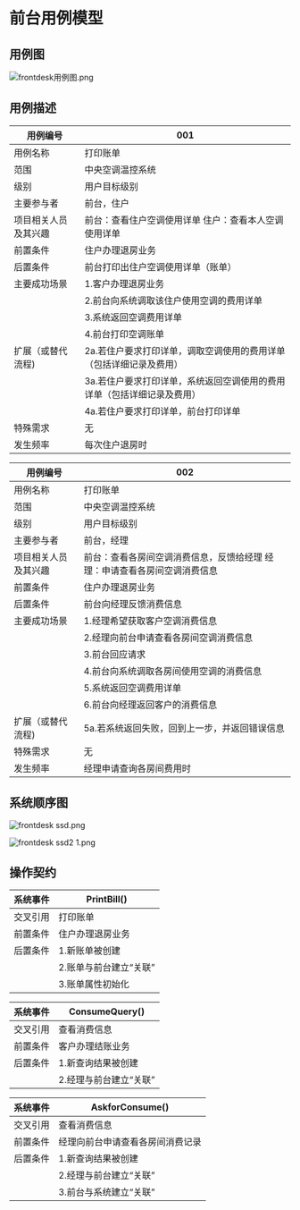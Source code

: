 # 前台用例模型

## 用例图

![frontdesk用例图.png](https://i.loli.net/2020/04/08/Jzq9YyAW1vOhl7d.png)

## 用例描述

| 用例编号             | 001                                                          |
| -------------------- | ------------------------------------------------------------ |
| 用例名称             | 打印账单                                                     |
| 范围                 | 中央空调温控系统                                             |
| 级别                 | 用户目标级别                                                 |
| 主要参与者           | 前台，住户                                                   |
| 项目相关人员及其兴趣 | 前台：查看住户空调使用详单 住户：查看本人空调使用详单        |
| 前置条件             | 住户办理退房业务                                             |
| 后置条件             | 前台打印出住户空调使用详单（账单）                           |
| 主要成功场景         | 1.客户办理退房业务                                           |
|                      | 2.前台向系统调取该住户使用空调的费用详单                     |
|                      | 3.系统返回空调费用详单                                       |
|                      | 4.前台打印空调账单                                           |
| 扩展（或替代流程)    | 2a.若住户要求打印详单，调取空调使用的费用详单（包括详细记录及费用） |
|                      | 3a.若住户要求打印详单，系统返回空调使用的费用详单（包括详细记录及费用） |
|                      | 4a.若住户要求打印详单，前台打印详单                          |
| 特殊需求             | 无                                                           |
| 发生频率             | 每次住户退房时                                               |



| 用例编号             | 002                                                          |
| -------------------- | ------------------------------------------------------------ |
| 用例名称             | 打印账单                                                     |
| 范围                 | 中央空调温控系统                                             |
| 级别                 | 用户目标级别                                                 |
| 主要参与者           | 前台，经理                                                   |
| 项目相关人员及其兴趣 | 前台：查看各房间空调消费信息，反馈给经理 经理：申请查看各房间空调消费信息 |
| 前置条件             | 住户办理退房业务                                             |
| 后置条件             | 前台向经理反馈消费信息                                       |
| 主要成功场景         | 1.经理希望获取客户空调消费信息                               |
|                      | 2.经理向前台申请查看各房间空调消费信息                       |
|                      | 3.前台回应请求                                               |
|                      | 4.前台向系统调取各房间使用空调的消费信息                     |
|                      | 5.系统返回空调费用详单                                       |
|                      | 6.前台向经理返回客户的消费信息                               |
| 扩展（或替代流程)    | 5a.若系统返回失败，回到上一步，并返回错误信息                |
| 特殊需求             | 无                                                           |
| 发生频率             | 经理申请查询各房间费用时                                     |

## 系统顺序图

![frontdesk ssd.png](https://i.loli.net/2020/04/08/o2x58BUjJMqNg1y.png)

![frontdesk ssd2 _1_.png](https://i.loli.net/2020/04/08/1DTQIeEbovHBRVN.png)

## 操作契约

| 系统事件 | PrintBill()            |
| -------- | ---------------------- |
| 交叉引用 | 打印账单               |
| 前置条件 | 住户办理退房业务       |
| 后置条件 | 1.新账单被创建         |
|          | 2.账单与前台建立“关联” |
|          | 3.账单属性初始化       |



| 系统事件 | ConsumeQuery()         |
| -------- | ---------------------- |
| 交叉引用 | 查看消费信息           |
| 前置条件 | 客户办理结账业务       |
| 后置条件 | 1.新查询结果被创建     |
|          | 2.经理与前台建立“关联” |



| 系统事件 | AskforConsume()                  |
| -------- | -------------------------------- |
| 交叉引用 | 查看消费信息                     |
| 前置条件 | 经理向前台申请查看各房间消费记录 |
| 后置条件 | 1.新查询结果被创建               |
|          | 2.经理与前台建立“关联”           |
|          | 3.前台与系统建立“关联”           |